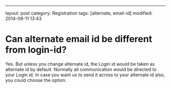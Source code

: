 ---
layout: post
category: Registration
tags: [alternate, email-id]
modified: 2014-06-11 13:43


# Can alternate email id be different from login-id?

Yes. But unless you change alternate id, the Login id would be taken as alternate id by default. Normally all communication would be directed to your Login id. In case you want us to send it across to your alternate id also, you could choose the option.

